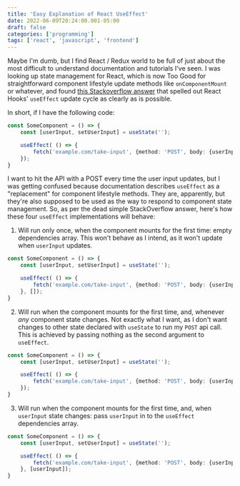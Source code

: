 ```yaml
---
title: 'Easy Explanation of React UseEffect'
date: 2022-06-09T20:24:00.001-05:00
draft: false
categories: ['programming']
tags: ['react', 'javascript', 'frontend']
---
```


Maybe I'm dumb, but I find React / Redux world to be full of just about the most difficult to understand documentation and tutorials I've seen. I was looking up state management for React, which is now Too Good for straightforward component lifestyle update methods like `onComponentMount` or whatever, and found [this Stackoverflow answer](https://stackoverflow.com/a/57382170/2590119) that spelled out React Hooks' `useEffect` update cycle as clearly as is possible.

In short, if I have the following code:

```typescript
const SomeComponent = () => {
    const [userInput, setUserInput] = useState('');

    useEffect( () => {
        fetch('example.com/take-input', {method: 'POST', body: {userInput}});
    });
}
```

I want to hit the API with a POST every time the user input updates, but I was getting confused because documentation describes `useEffect` as a "replacement" for component lifestyle methods. They are, apparently, but they're also supposed to be used as the way to respond to component state management. So, as per the dead simple StackOverflow answer, here's how these four `useEffect` implementations will behave:

1. Will run only once, when the component mounts for the first time: empty dependencies array. This won't behave as I intend, as it won't update when `userInput` updates.

```typescript
const SomeComponent = () => {
    const [userInput, setUserInput] = useState('');

    useEffect( () => {
        fetch('example.com/take-input', {method: 'POST', body: {userInput}});
    }, []);
}
```

2. Will run when the component mounts for the first time, and, whenever *any* component state changes. Not exactly what I want, as I don't want changes to other state declared with `useState` to run my `POST` api call. This is achieved by passing nothing as the second argument to `useEffect`.

```typescript
const SomeComponent = () => {
    const [userInput, setUserInput] = useState('');

    useEffect( () => {
        fetch('example.com/take-input', {method: 'POST', body: {userInput}});
    });
}
```
3. Will run when the component mounts for the first time, and, when `userInput` state changes: pass `userInput` in to the `useEffect` dependencies array.

```typescript
const SomeComponent = () => {
    const [userInput, setUserInput] = useState('');

    useEffect( () => {
        fetch('example.com/take-input', {method: 'POST', body: {userInput}});
    }, [userInput]);
}
```
